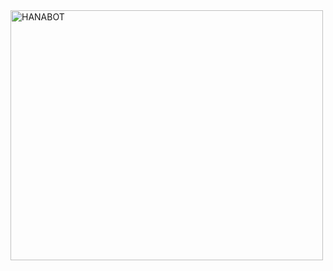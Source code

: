 <img src="https://telegra.ph/file/8834f67339c02cfec28cd.jpg" alt="HANABOT" border="0" height="400" width="500" align="center" />
